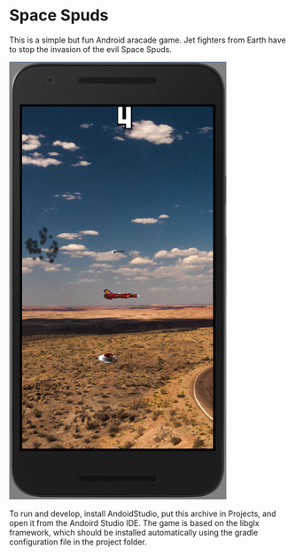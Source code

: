 # Space Spuds
This is a simple but fun Android aracade game. Jet fighters from Earth have to stop the invasion of the evil Space Spuds.

![Screenshot (Nexus 5 emulator)](https://github.com/johanberntsson/spacespuds/blob/master/spacespuds.png)

To run and develop, install AndoidStudio, put this archive in Projects, and open it from the Andoird Studio IDE. The game is based on the libglx framework, which should be installed automatically using the gradle configuration file in the project folder.
